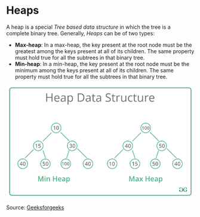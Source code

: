 # Heaps

A heap is a special _Tree based data structure_ in which the tree is a complete
binary tree. Generally, _Heaps_ can be of two types:

- **Max-heap**: In a max-heap, the key present at the root node must be the greatest
among the keys present at all of its children. The same property must hold true
for all the subtrees in that binary tree.
- **Min-heap**: In a min-heap, the key present at the root node must be the minimum
among the keys present at all of its children. The same property must hold true
for all the subtrees in that binary tree.

![min and max heap](images/heaps.png)

Source: [Geeksforgeeks](https://www.geeksforgeeks.org/heap-data-structure/)